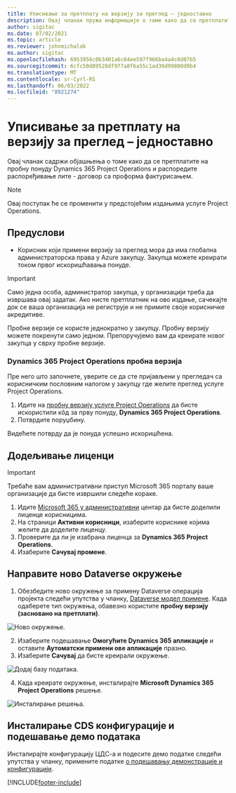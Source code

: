 ```yaml
---
title: Уписивање за претплату на верзију за преглед – једноставно
description: Овај чланак пружа информације о томе како да се претплатите и примените Пројецт Оператионс лите деплоyмент - договор за проформа фактурисање.
author: sigitac
ms.date: 07/02/2021
ms.topic: article
ms.reviewer: johnmichalak
ms.author: sigitac
ms.openlocfilehash: 6953956c0b3401a6c64ee597f966ba4a4c0d07b5
ms.sourcegitcommit: 6cfc50d89528df977a8f6a55c1ad39d99800d9b4
ms.translationtype: MT
ms.contentlocale: sr-Cyrl-RS
ms.lasthandoff: 06/03/2022
ms.locfileid: "8921274"
---
```

# <a name="sign-up-for-a-preview-subscription---lite"></a>Уписивање за претплату на верзију за преглед – једноставно 

Овај чланак садржи објашњења о томе како да се претплатите на пробну понуду Dynamics 365 Project Operations и распоредите распоређивање лите - договор са проформа фактурисањем.

> [!NOTE]
> Овај поступак ће се променити у предстојећим издањима услуге Project Operations.

## <a name="prerequisites"></a>Предуслови
- Корисник који примени верзију за преглед мора да има глобална администраторска права у Azure закупцу. Закупца можете креирати током првог искоришћавања понуде.

> [!IMPORTANT]
> Само једна особа, администратор закупца, у организацији треба да извршава овај задатак. Ако нисте претплатник на ово издање, сачекајте док се ваша организација не региструје и не примите своје корисничке акредитиве.
> 
> Пробне верзије се користе једнократно у закупцу. Пробну верзију можете покренути само једном. Препоручујемо вам да креирате новог закупца у сврху пробне верзије.

### <a name="dynamics-365-project-operations-trial"></a>Dynamics 365 Project Operations пробна верзија 

Пре него што започнете, уверите се да сте пријављени у прегледач са корисничким пословним налогом у закупцу где желите преглед услуге Project Operations.

1. Идите на [пробну верзију услуге Project Operations](https://aka.ms/try-po) да бисте искористили кôд за прву понуду, **Dynamics 365 Project Operations**.
2. Потврдите поруџбину.

  Видећете потврду да је понуда успешно искоришћена.

## <a name="assign-licenses"></a>Додељивање лиценци

> [!IMPORTANT]
> Требаће вам административни приступ Microsoft 365 порталу ваше организације да бисте извршили следеће кораке.


1. Идите [Microsoft 365 у административни](https://portal.office.com/) центар да бисте доделили лиценце корисницима.
2. На страници **Активни корисници**, изаберите кориснике којима желите да доделите лиценцу.
3. Проверите да ли је изабрана лиценца за **Dynamics 365 Project Operations**. 
4. Изаберите **Сачувај промене**.

## <a name="create-a-new-dataverse-environment"></a>Направите ново Dataverse окружење

1. Обезбедите ново окружење за примену Dataverse операција пројекта следећи упутства у чланку, [Dataverse модел примене](lite-deployment.md). Када одаберете тип окружења, обавезно користите **пробну верзију (засновано на претплати)**.

  ![Ново окружење.](./media/19CreateEnvironment.png)

2. Изаберите подешавање **Омогућите Dynamics 365 апликације** и оставите **Аутоматски примени ове апликације** празно.  
3. Изаберите **Сачувај** да бисте креирали окружење.

  ![Додај базу података.](./media/20CreateEnvironment1.png)

4. Када креирате окружење, инсталирајте **Microsoft Dynamics 365 Project Operations** решење. 

![Инсталирање решења.](./media/21InstallSolution.png)

## <a name="install-a-cds-configuration-and-setup-demo-data"></a>Инсталирање CDS конфигурације и подешавање демо података

Инсталирајте конфигурацију ЦДС-а и подесите демо податке следећи упутства у чланку, примените податке [о подешавању демонстрације и конфигурацији](lite-apply-demo-setup-config-data.md).


[!INCLUDE[footer-include](../includes/footer-banner.md)]
